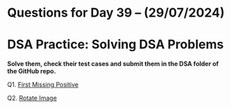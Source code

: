 # Questions for Day 39 – (29/07/2024)
# DSA Practice: Solving DSA Problems


**Solve them, check their test cases and submit them in the DSA folder of the GitHub repo.**

Q1. [First Missing Positive](https://leetcode.com/problems/first-missing-positive/description/)

Q2. [Rotate Image](https://leetcode.com/problems/rotate-image/description/)
